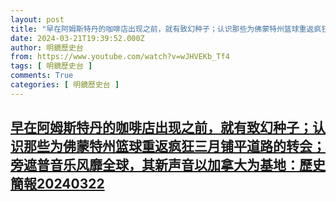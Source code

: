 ```yaml
---
layout: post
title: "早在阿姆斯特丹的咖啡店出现之前，就有致幻种子；认识那些为佛蒙特州篮球重返疯狂三月铺平道路的转会；旁遮普音乐风靡全球，其新声音以加拿大为基地：歷史簡報20240322"
date: 2024-03-21T19:39:52.000Z
author: 明鏡歷史台
from: https://www.youtube.com/watch?v=wJHVEKb_Tf4
tags: [ 明鏡歷史台 ]
comments: True
categories: [ 明鏡歷史台 ]
---
```

<!--1711049992000-->
[早在阿姆斯特丹的咖啡店出现之前，就有致幻种子；认识那些为佛蒙特州篮球重返疯狂三月铺平道路的转会；旁遮普音乐风靡全球，其新声音以加拿大为基地：歷史簡報20240322](https://www.youtube.com/watch?v=wJHVEKb_Tf4)
------

<div>

</div>
